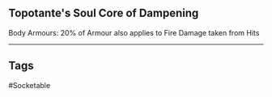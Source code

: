 ## Topotante's Soul Core of Dampening
Body Armours: 20% of Armour also applies to Fire Damage taken from Hits

---
## Tags
#Socketable
